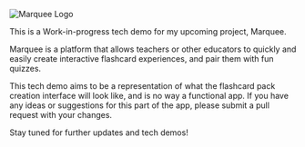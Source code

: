 ![Marquee Logo](https://i.ibb.co/CBZRMDC/marquee-Logo.png)

This is a Work-in-progress tech demo for my upcoming project, Marquee.

Marquee is a platform that allows teachers or other educators to quickly and easily create interactive flashcard experiences, and pair them with fun quizzes.

This tech demo aims to be a representation of what the flashcard pack creation interface will look like, and is no way a functional app.
If you have any ideas or suggestions for this part of the app, please submit a pull request with your changes.

Stay tuned for further updates and tech demos!
